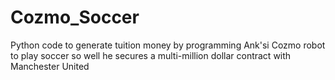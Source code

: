 # Cozmo_Soccer
Python code to generate tuition money by programming Ank'si Cozmo robot to play soccer so well he secures a multi-million dollar contract with Manchester United

